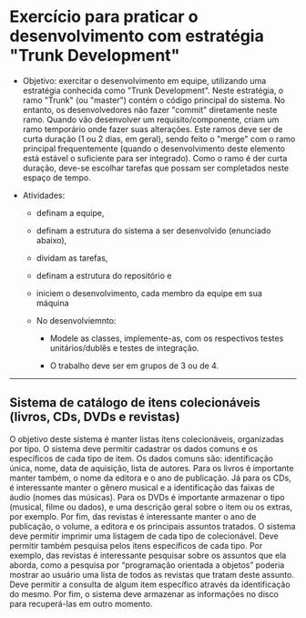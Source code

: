 
# Exercício para praticar o desenvolvimento com estratégia "Trunk Development"

* Objetivo: exercitar o desenvolvimento em equipe, utilizando uma estratégia conhecida como "Trunk Development".
Neste estratégia, o ramo "Trunk" (ou "master") contém o código principal do sistema. No entanto, os desenvolvedores
não fazer "commit" diretamente neste ramo. Quando vão desenvolver um requisito/componente, criam um ramo temporário
onde fazer suas alterações. Este ramos deve ser de curta duração (1 ou 2 dias, em geral), sendo feito o "merge" com 
o ramo principal frequentemente (quando o desenvolvimento deste elemento está estável o suficiente para ser integrado).
Como o ramo é der curta duração, deve-se escolhar tarefas que possam ser completados neste espaço de tempo.

* Atividades: 
    * definam a equipe, 
    
    * definam a estrutura do sistema a ser desenvolvido (enunciado abaixo), 
    
    * dividam as tarefas,
    
    * definam a estrutura do repositório e 
    
    * iniciem o desenvolvimento, cada membro da equipe em sua máquina
    
    * No desenvolviemnto:
       
         * Modele as classes, implemente-as, com os respectivos testes unitários/dublês e testes de integração.

         * O trabalho deve ser em grupos de 3 ou de 4.



---------------------------------------------------------------------------------
## Sistema de catálogo de itens colecionáveis (livros, CDs, DVDs e revistas)

O objetivo deste sistema é manter listas itens colecionáveis, organizadas por tipo. O sistema deve permitir cadastrar os dados comuns e os específicos de cada tipo de item. Os dados comuns são: identificação única, nome, data de aquisição, lista de autores. Para os livros é importante manter também, o nome da editora e o ano de publicação. Já para os CDs, é interessante manter o gênero musical e a identificação das faixas de áudio (nomes das músicas). Para os DVDs é importante armazenar o tipo (musical, filme ou dados), e uma descrição geral sobre o item ou os extras, por exemplo. Por fim, das revistas é interessante manter o ano de publicação, o volume, a editora e os principais assuntos tratados. O sistema deve permitir imprimir uma listagem de cada tipo de colecionável. Deve permitir também pesquisa pelos itens específicos de cada tipo. Por exemplo, das revistas é interessante pesquisar sobre os assuntos que ela aborda, como a pesquisa por “programação orientada a objetos” poderia mostrar ao usuário uma lista de todos as revistas que tratam deste assunto. Deve permitir a consulta de algum item específico através da identificação do mesmo. Por fim, o sistema deve armazenar as informações no disco para recuperá-las em outro momento.

